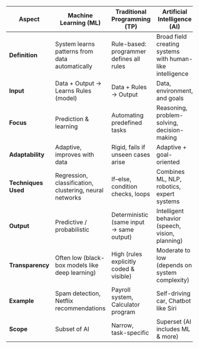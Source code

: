 | Aspect              | **Machine Learning (ML)**                               | **Traditional Programming (TP)**         | **Artificial Intelligence (AI)**                          | **Data Science (DS)**                                         |
| ------------------- | ------------------------------------------------------- | ---------------------------------------- | --------------------------------------------------------- | ------------------------------------------------------------- |
| **Definition**      | System learns patterns from data automatically          | Rule-based: programmer defines all rules | Broad field creating systems with human-like intelligence | Extracts insights from structured & unstructured data         |
| **Input**           | Data + Output → Learns Rules (model)                    | Data + Rules → Output                    | Data, environment, and goals                              | Large, raw data (structured/unstructured)                     |
| **Focus**           | Prediction & learning                                   | Automating predefined tasks              | Reasoning, problem-solving, decision-making               | Cleaning, analyzing & visualizing data                        |
| **Adaptability**    | Adaptive, improves with data                            | Rigid, fails if unseen cases arise       | Adaptive + goal-oriented                                  | Insight-driven, adaptive with more data                       |
| **Techniques Used** | Regression, classification, clustering, neural networks | If–else, condition checks, loops         | Combines ML, NLP, robotics, expert systems                | Statistics, ML, visualization, big data tools                 |
| **Output**          | Predictive / probabilistic                              | Deterministic (same input → same output) | Intelligent behavior (speech, vision, planning)           | Actionable insights & decision support                        |
| **Transparency**    | Often low (black-box models like deep learning)         | High (rules explicitly coded & visible)  | Moderate to low (depends on system complexity)            | Moderate (results interpretable, but pipeline may be complex) |
| **Example**         | Spam detection, Netflix recommendations                 | Payroll system, Calculator program       | Self-driving car, Chatbot like Siri                       | Fraud detection, Business analytics                           |
| **Scope**           | Subset of AI                                            | Narrow, task-specific                    | Superset (AI includes ML & more)                          | Overlaps ML & AI, focused on extracting value from data       |

